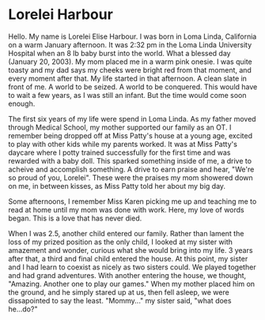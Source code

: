 # Lorelei Harbour
Hello. My name is Lorelei Elise Harbour. I was born in Loma Linda, California on a warm January afternoon. It was 2:32 pm in the Loma Linda University Hospital when an 8 lb baby burst into the world. What a blessed day (January 20, 2003). My mom placed me in a warm pink onesie. I was quite toasty and my dad says my cheeks were bright red from that moment, and every moment after that. My life started in that afternoon. A clean slate in front of me. A world to be seized. A world to be conquered. This would have to wait a few years, as I was still an infant. But the time would come soon enough. 

The first six years of my life were spend in Loma Linda. As my father moved through Medical School, my mother supported our family as an OT. I remember being dropped off at Miss Patty's house at a young age, excited to play with other kids while my parents worked. It was at Miss Patty's daycare where I potty trained successfully for the first time and was rewarded with a baby doll. This sparked something inside of me, a drive to acheive and accomplish something. A drive to earn praise and hear, "We're so proud of you, Lorelei". These were the praises my mom showered down on me, in between kisses, as Miss Patty told her about my big day.

Some afternoons, I remember Miss Karen picking me up and teaching me to read at home until my mom was done with work. Here, my love of words began. This is a love that has never died.

When I was 2.5, another child entered our family. Rather than lament the loss of my prized position as the only child, I looked at my sister with amazement and wonder, curious what she would bring into my life. 3 years after that, a third and final child entered the house. At this point, my sister and I had learn to coexist as nicely as two sisters could. We played together and had grand adventures. With another entering the house, we thought, "Amazing. Another one to play our games." When my mother placed him on the ground, and he simply stared up at us, then fell asleep, we were dissapointed to say the least. "Mommy..." my sister said, "what does he...do?"